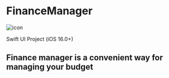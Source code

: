 # FinanceManager

![icon](https://github.com/lroofer/FinanceManage/assets/142095130/92a8b093-05a0-4fda-8f9e-11e7499f41ca)

Swift UI Project (iOS 16.0+)

## Finance manager is a convenient way for managing your budget
